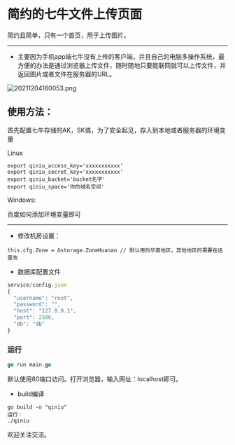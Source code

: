 # 简约的七牛文件上传页面

简约且简单，只有一个首页，用于上传图片。

----

* 主要因为手机app端七牛没有上传的客户端，并且自己的电脑多操作系统，最方便的办法是通过浏览器上传文件，随时随地只要能联网就可以上传文件，并返回图片或者文件在服务器的URL。





![20211204160053.png](https://s2.loli.net/2021/12/04/rsiKQg49je8yEM2.png)



## 使用方法：

首先配置七牛存储的AK，SK值，为了安全起见，存入到本地或者服务器的环境变量

Linux

```
export qiniu_access_key='xxxxxxxxxxx'
export qiniu_secret_key='xxxxxxxxxxx'
export qiniu_bucket='bucket名字'
export qiniu_space='你的域名空间'
```

Windows:

百度如何添加环境变量即可

----
* 修改机房设置：
```bigquery
this.cfg.Zone = &storage.ZoneHuanan // 默认用的华南地区，其他地区的需要在这里改
```

* 数据库配置文件
```js
service/config.json
{
  "username": "root",
  "password": "",
  "host": "127.0.0.1",
  "port": 2306,
  "db": "db"
}
```

### 运行

```go
go run main.go
```

默认使用80端口访问。打开浏览器，输入网址：localhost即可。

* build编译
```bigquery
go build -o "qiniu"
运行：
./qiniu
```
欢迎关注交流。



